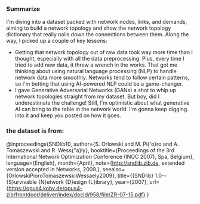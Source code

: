 ### Summarize

I'm diving into a dataset packed with network nodes, links, and demands, aiming to build a network topology and show the network topology dictionary that really nails down the connections between them. Along the way, I picked up a couple of key lessons:

- Getting that network topology out of raw data took way more time than I thought, especially with all the data preprocessing. Plus, every time I tried to add new data, it threw a wrench in the works. That got me thinking about using natural language processing (NLP) to handle network data more smoothly. Networks tend to follow certain patterns, so I'm betting that using AI-powered NLP could be a game-changer.
- I gave Generative Adversarial Networks (GANs) a shot to whip up network topologies straight from my dataset. But boy, did I underestimate the challenge! Still, I'm optimistic about what generative AI can bring to the table in the network world. I'm gonna keep digging into it and keep you posted on how it goes.

### the dataset is from:
@inproceedings{SNDlib10,
	author={S. Orlowski and M. Pi{\'o}ro and A. Tomaszewski and R. Wess{\"a}ly},
	booktitle={Proceedings of the 3rd International Network Optimization Conference (INOC 2007), Spa, Belgium},
	language={English},
	month={April},
	note={http://sndlib.zib.de, extended version accepted in Networks, 2009.},
	seealso={OrlowskiPioroTomaszewskiWessaely2009},
	title={{SNDlib} 1.0--{S}urvivable {N}etwork {D}esign {L}ibrary},
	year={2007},
	url={https://opus4.kobv.de/opus4-zib/frontdoor/deliver/index/docId/958/file/ZR-07-15.pdf}
}
